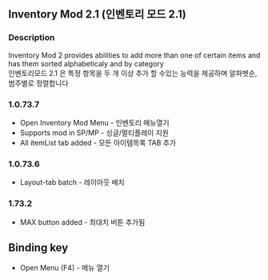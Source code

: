 ## Inventory Mod 2.1 (인벤토리 모드 2.1)
### Description
Inventory Mod 2 provides abilities to add more than one of certain items and has them sorted alphabeticaly and by category<br>
인벤토리모드 2.1 은 특정 항목을 두 개 이상 추가 할 수있는 능력을 제공하며 알파벳순, 범주별로 정렬합니다

### 1.0.73.7
- Open Inventory Mod Menu - 인벤토리 메뉴열기
- Supports mod in SP/MP - 싱글/멀티플레이 지원
- All itemList tab added - 모든 아이템목록 TAB 추가

### 1.0.73.6
- Layout-tab batch - 레이아웃 배치

### 1.73.2
- MAX button added - 최대치 버튼 추가됨

## Binding key
- Open Menu (F4) - 메뉴 열기
